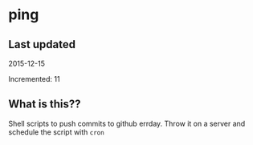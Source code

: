 # ping

## Last updated
2015-12-15

Incremented: 11

## What is this?? 
Shell scripts to push commits to github errday. Throw it on a server and schedule the script with `cron`
